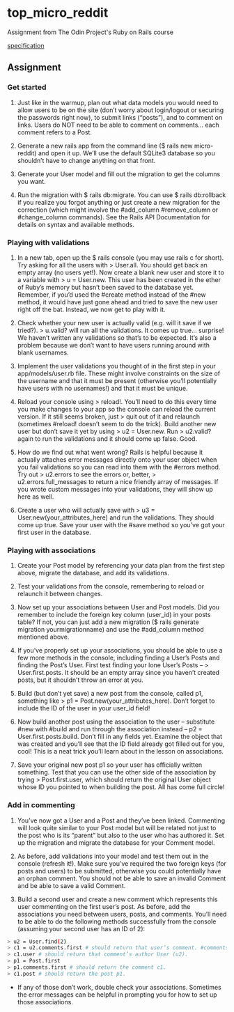 # top_micro_reddit

Assignment from The Odin Project's Ruby on Rails course

[specification](https://www.theodinproject.com/lessons/ruby-on-rails-micro-reddit)

## Assignment

### Get started

1. Just like in the warmup, plan out what data models you would need to allow users to be on the site (don’t worry about login/logout or securing the passwords right now), to submit links (“posts”), and to comment on links. Users do NOT need to be able to comment on comments… each comment refers to a Post.

1. Generate a new rails app from the command line ($ rails new micro-reddit) and
open it up. We’ll use the default SQLite3 database so you shouldn’t have to
change anything on that front.

1. Generate your User model and fill out the migration to get the columns you
   want.

1. Run the migration with $ rails db:migrate. You can use $ rails db:rollback if
   you realize you forgot anything or just create a new migration for the
   correction (which might involve the #add_column #remove_column or
   #change_column commands). See the Rails API Documentation for details on
   syntax and available methods.

### Playing with validations

1. In a new tab, open up the $ rails console (you may use rails c for short).
   Try asking for all the users with > User.all. You should get back an empty
   array (no users yet!). Now create a blank new user and store it to a variable
   with > u = User.new. This user has been created in the ether of Ruby’s memory
   but hasn’t been saved to the database yet. Remember, if you’d used the
   #create method instead of the #new method, it would have just gone ahead and
   tried to save the new user right off the bat. Instead, we now get to play
   with it.

1. Check whether your new user is actually valid (e.g. will it save if we
   tried?). > u.valid? will run all the validations. It comes up true… surprise!
   We haven’t written any validations so that’s to be expected. It’s also a
   problem because we don’t want to have users running around with blank
   usernames.

1. Implement the user validations you thought of in the first step in your
   app/models/user.rb file. These might involve constraints on the size of the
   username and that it must be present (otherwise you’ll potentially have users
   with no usernames!) and that it must be unique.

1. Reload your console using > reload!. You’ll need to do this every time you
   make changes to your app so the console can reload the current version. If it
   still seems broken, just > quit out of it and relaunch (sometimes #reload!
   doesn’t seem to do the trick). Build another new user but don’t save it yet
   by using > u2 = User.new. Run > u2.valid? again to run the validations and it
   should come up false. Good.

1. How do we find out what went wrong? Rails is helpful because it actually
   attaches error messages directly onto your user object when you fail
   validations so you can read into them with the #errors method. Try out >
   u2.errors to see the errors or, better, > u2.errors.full_messages to return a
   nice friendly array of messages. If you wrote custom messages into your
   validations, they will show up here as well.

1. Create a user who will actually save with > u3 =
   User.new(your_attributes_here) and run the validations. They should come up
   true. Save your user with the #save method so you’ve got your first user in
   the database.

### Playing with associations

1. Create your Post model by referencing your data plan from the first step
   above, migrate the database, and add its validations.

1. Test your validations from the console, remembering to reload or relaunch it
   between changes.

1. Now set up your associations between User and Post models. Did you remember
   to include the foreign key column (user_id) in your posts table? If not, you
   can just add a new migration ($ rails generate migration yourmigrationname)
   and use the #add_column method mentioned above.

1. If you’ve properly set up your associations, you should be able to use a few
   more methods in the console, including finding a User’s Posts and finding the
   Post’s User. First test finding your lone User’s Posts – > User.first.posts.
   It should be an empty array since you haven’t created posts, but it shouldn’t
   throw an error at you.

1. Build (but don’t yet save) a new post from the console, called p1, something
   like > p1 = Post.new(your_attributes_here). Don’t forget to include the ID of
   the user in your user_id field!

1. Now build another post using the association to the user – substitute #new
   with #build and run through the association instead – p2 =
   User.first.posts.build. Don’t fill in any fields yet. Examine the object that
   was created and you’ll see that the ID field already got filled out for you,
   cool! This is a neat trick you’ll learn about in the lesson on associations.

1. Save your original new post p1 so your user has officially written something.
   Test that you can use the other side of the association by trying >
   Post.first.user, which should return the original User object whose ID you
   pointed to when building the post. All has come full circle!

### Add in commenting

1. You’ve now got a User and a Post and they’ve been linked. Commenting will
   look quite similar to your Post model but will be related not just to the
   post who is its “parent” but also to the user who has authored it. Set up the
   migration and migrate the database for your Comment model.

1. As before, add validations into your model and test them out in the console
   (refresh it!). Make sure you’ve required the two foreign keys (for posts and
   users) to be submitted, otherwise you could potentially have an orphan
   comment. You should not be able to save an invalid Comment and be able to
   save a valid Comment.

1. Build a second user and create a new comment which represents this user commenting on the first user’s post.
As before, add the associations you need between users, posts, and comments. You’ll need to be able to do the following methods successfully from the console (assuming your second user has an ID of 2):

  ```sh
  > u2 = User.find(2)
  > c1 = u2.comments.first # should return that user’s comment. #comments returns an array with comments, which is why we need to use #first to actually retrieve the comment itself.
  > c1.user # should return that comment’s author User (u2).
  > p1 = Post.first
  > p1.comments.first # should return the comment c1.
  > c1.post # should return the post p1.
  ```

* If any of those don’t work, double check your associations. Sometimes the error messages can be helpful in prompting you for how to set up those associations.
